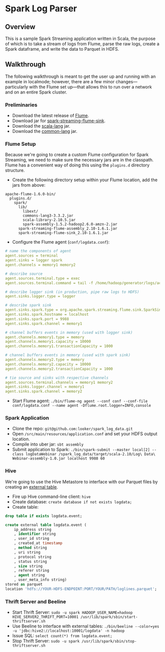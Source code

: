 # Spark Log Parser

## Overview
This is a sample Spark Streaming application written in Scala, the purpose of which is to take a stream of logs from Flume, parse the raw logs, create a Spark dataframe, and write the data to Parquet in HDFS.

## Walkthrough
The following walkthrough is meant to get the user up and running with an example in localmode; however, there are a few minor changes—particularly with the Flume set up—that allows this to run over a network and on an entire Spark cluster.

### Preliminaries
- Download the latest release of [Flume](http://www.apache.org/dyn/closer.lua/flume/1.6.0/apache-flume-1.6.0-bin.tar.gz).
- Download jar for [spark-streaming-flume-sink](http://search.maven.org/remotecontent?filepath=org/apache/spark/spark-streaming-flume-sink_2.10/1.6.1/spark-streaming-flume-sink_2.10-1.6.1.jar).
- Download the [scala-lang](http://search.maven.org/remotecontent?filepath=org/scala-lang/scala-library/2.10.5/scala-library-2.10.5.jar) jar.
- Download the [common-lang](http://search.maven.org/remotecontent?filepath=org/apache/commons/commons-lang3/3.3.2/commons-lang3-3.3.2.jar) jar.

### Flume Setup
Because we're going to create a custom Flume configuration for Spark Streaming, we need to make sure the necessary jars are in the classpath. Flume has a convenient way of doing this using the `plugins.d` directory structure.
- Create the following directory setup within your Flume location, add the jars from above:
```shell
apache-flume-1.6.0-bin/
  plugins.d/
    spark/
      lib/
        libext/
        commons-lang3-3.3.2.jar
        scala-library-2.10.5.jar
        spark-assembly-1.5.2-hadoop2.6.0-amzn-2.jar
      spark-streaming-flume-assembly_2.10-1.6.1.jar
      spark-streaming-flume-sink_2.10-1.6.1.jar
```
- Configure the Flume agent (`conf/logdata.conf`):
```YAML
# name the components of agent
agent.sources = terminal
agent.sinks = logger spark
agent.channels = memory1 memory2

# describe source
agent.sources.terminal.type = exec
agent.sources.terminal.command = tail -f /home/hadoop/generator/logs/access.log

# describe logger sink (in production, pipe raw logs to HDFS)
agent.sinks.logger.type = logger

# describe spark sink
agent.sinks.spark.type = org.apache.spark.streaming.flume.sink.SparkSink
agent.sinks.spark.hostname = localhost
agent.sinks.spark.port = 9988
agent.sinks.spark.channel = memory1

# channel buffers events in memory (used with logger sink)
agent.channels.memory1.type = memory
agent.channels.memory1.capacity = 10000
agent.channels.memory1.transactionCapacity = 1000

# channel buffers events in memory (used with spark sink)
agent.channels.memory2.type = memory
agent.channels.memory2.capacity = 10000
agent.channels.memory2.transactionCapacity = 1000

# tie source and sinks with respective channels
agent.sources.terminal.channels = memory1 memory2
agent.sinks.logger.channel = memory1
agent.sinks.spark.channel = memory2
```
- Start Flume agent: `./bin/flume-ng agent --conf conf --conf-file conf/logdata.conf --name agent -Dflume.root.logger=INFO,console`

### Spark Application
- Clone the repo: `git@github.com:looker/spark_log_data.git`
- Open `/src/main/resources/application.conf` and set your HDFS output location.
- Compile into uber jar: `sbt assembly`
- Submit application to Spark: `./bin/spark-submit --master local[2] --class logDataWebinar /spark_log_data/target/scala-2.10/Log\ Data\ Webinar-assembly-1.0.jar localhost 9988 60`

### Hive
We're going to use the Hive Metastore to interface with our Parquet files by creating an [external table](https://cwiki.apache.org/confluence/display/Hive/LanguageManual+DDL#LanguageManualDDL-ExternalTables).
- Fire up Hive command-line client: `hive`
- Create database: `create database if not exists logdata;`
- Create table:
```sql
drop table if exists logdata.event;

create external table logdata.event (
    ip_address string
    , identifier string
    , user_id string
    , created_at timestamp
    , method string
    , uri string
    , protocol string
    , status string
    , size string
    , referer string
    , agent string
    , user_meta_info string)
stored as parquet
location 'hdfs://YOUR-HDFS-ENDPOINT:PORT/YOUR/PATH/loglines.parquet';
```

### Thrift Server and Beeline
- Start Thrift Server: `sudo -u spark HADOOP_USER_NAME=hadoop HIVE_SERVER2_THRIFT_PORT=10001 /usr/lib/spark/sbin/start-thriftserver.sh`
- Use Beeline to interface with external tables: `./bin/beeline --color=yes -u 'jdbc:hive2://localhost:10001/logdata' -n hadoop`
- Issue SQL: `select count(*) from logdata.event;`
- Stop Thrift Server: `sudo -u spark /usr/lib/spark/sbin/stop-thriftserver.sh`